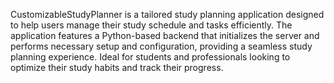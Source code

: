 CustomizableStudyPlanner is a tailored study planning application designed to help users manage their study schedule and tasks efficiently. The application features a Python-based backend that initializes the server and performs necessary setup and configuration, providing a seamless study planning experience. Ideal for students and professionals looking to optimize their study habits and track their progress.